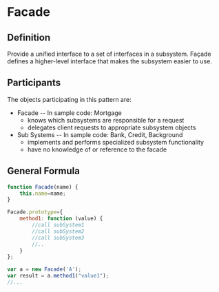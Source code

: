 # Facade
## Definition
Provide a unified interface to a set of interfaces in a subsystem. 
Façade defines a higher-level interface that makes the subsystem easier to use.

## Participants
The objects participating in this pattern are:

- Facade -- In sample code: Mortgage
    - knows which subsystems are responsible for a request
    - delegates client requests to appropriate subsystem objects
- Sub Systems -- In sample code: Bank, Credit, Background
    - implements and performs specialized subsystem functionality
    - have no knowledge of or reference to the facade

## General Formula
``` js
function Facade(name) {
    this.name=name;
}

Facade.prototype={
    method1: function (value) {
        //call subSystem1
        //call subSystem2
        //call subSystem3
        //..
    }
};

var a = new Facade('A');
var result = a.method1("value1");
//...
```

